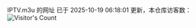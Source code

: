 IPTV.m3u 的网址 已于 2025-10-19 06:18:01 更新，本仓库访客数：![Visitor's Count](https://profile-counter.glitch.me/hero1898_tv/count.svg)
